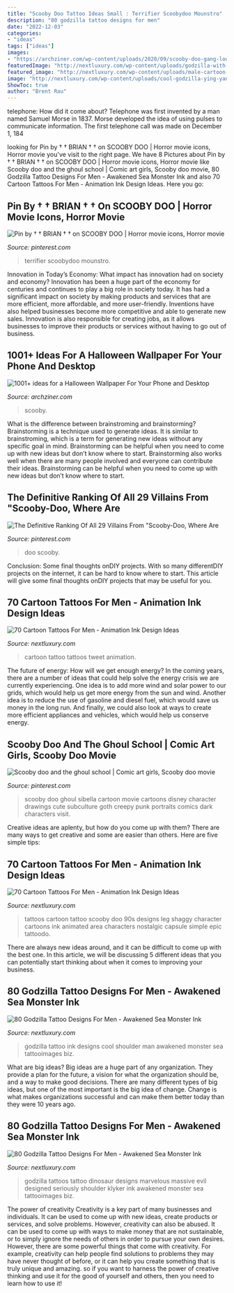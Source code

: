 ```yaml
---
title: "Scooby Doo Tattoo Ideas Small : Terrifier Scoobydoo Mounstro"
description: "80 godzilla tattoo designs for men"
date: "2022-12-03"
categories:
- "ideas"
tags: ["ideas"]
images:
- "https://archziner.com/wp-content/uploads/2020/09/scooby-doo-gang-looking-scared-drawn-on-the-bottom-corner-scary-halloween-wallpaper-black-background.jpg"
featuredImage: "http://nextluxury.com/wp-content/uploads/godzilla-with-spikes-detailed-tattoo-for-guys.jpg"
featured_image: "http://nextluxury.com/wp-content/uploads/male-cartoon-tattoo-design-inspiration.jpg"
image: "http://nextluxury.com/wp-content/uploads/cool-godzilla-ying-yang-circle-black-shaded-tattoo-on-man-shoulder.jpg"
ShowToc: true
author: "Brent Rau"
---
```



telephone: How did it come about?
Telephone was first invented by a man named Samuel Morse in 1837. Morse developed the idea of using pulses to communicate information. The first telephone call was made on December 1, 184
	

		
looking for Pin by † † BRIAN † † on SCOOBY DOO | Horror movie icons, Horror movie you've visit to the right page. We have 8 Pictures about Pin by † † BRIAN † † on SCOOBY DOO | Horror movie icons, Horror movie like Scooby doo and the ghoul school | Comic art girls, Scooby doo movie, 80 Godzilla Tattoo Designs For Men - Awakened Sea Monster Ink and also 70 Cartoon Tattoos For Men - Animation Ink Design Ideas. Here you go:
		
    
## Pin By † † BRIAN † † On SCOOBY DOO | Horror Movie Icons, Horror Movie

<img loading=lazy src="https://i.pinimg.com/736x/69/47/52/694752036f6a252ae3b90e5e861080ab.jpg" onerror="this.onerror=null;this.src='https://tse2.mm.bing.net/th?id=OIP.Jkta3g3sigOX_oDWNi0hxQHaFl&amp;pid=15.1';" alt="Pin by † † BRIAN † † on SCOOBY DOO | Horror movie icons, Horror movie">

_Source: pinterest.com_

>terrifier scoobydoo mounstro. 

	

Innovation in Today’s Economy: What impact has innovation had on society and economy?
Innovation has been a huge part of the economy for centuries and continues to play a big role in society today. It has had a significant impact on society by making products and services that are more efficient, more affordable, and more user-friendly. Inventions have also helped businesses become more competitive and able to generate new sales. Innovation is also responsible for creating jobs, as it allows businesses to improve their products or services without having to go out of business.

    
## 1001+ Ideas For A Halloween Wallpaper For Your Phone And Desktop

<img loading=lazy src="https://archziner.com/wp-content/uploads/2020/09/scooby-doo-gang-looking-scared-drawn-on-the-bottom-corner-scary-halloween-wallpaper-black-background.jpg" onerror="this.onerror=null;this.src='https://tse4.mm.bing.net/th?id=OIP.XLEm_pm1YY4UxJd3oCX2WgHaMs&amp;pid=15.1';" alt="1001+ ideas for a Halloween Wallpaper For Your Phone and Desktop">

_Source: archziner.com_

>scooby. 

	

What is the difference between brainstroming and brainstorming?
Brainstorming is a technique used to generate ideas. It is similar to brainstroming, which is a term for generating new ideas without any specific goal in mind. Brainstorming can be helpful when you need to come up with new ideas but don’t know where to start.  Brainstorming also works well when there are many people involved and everyone can contribute their ideas. Brainstorming can be helpful when you need to come up with new ideas but don’t know where to start.

    
## The Definitive Ranking Of All 29 Villains From &quot;Scooby-Doo, Where Are

<img loading=lazy src="https://i.pinimg.com/736x/98/59/52/98595249b3556d4971ee3531e98977a5.jpg" onerror="this.onerror=null;this.src='https://tse4.mm.bing.net/th?id=OIP.wVbSaMNyUofrxWxI0GOWlwHaF2&amp;pid=15.1';" alt="The Definitive Ranking Of All 29 Villains From &quot;Scooby-Doo, Where Are">

_Source: pinterest.com_

>doo scooby. 

	

Conclusion: Some final thoughts onDIY projects.
With so many differentDIY projects on the internet, it can be hard to know where to start. This article will give some final thoughts onDIY projects that may be useful for you.

    
## 70 Cartoon Tattoos For Men - Animation Ink Design Ideas

<img loading=lazy src="http://nextluxury.com/wp-content/uploads/male-cartoon-tattoo-design-inspiration.jpg" onerror="this.onerror=null;this.src='https://tse4.mm.bing.net/th?id=OIP.-m3a_xFEFxvpKXrj56g4FgAAAA&amp;pid=15.1';" alt="70 Cartoon Tattoos For Men - Animation Ink Design Ideas">

_Source: nextluxury.com_

>cartoon tattoo tattoos tweet animation. 

	

The future of energy: How will we get enough energy?
In the coming years, there are a number of ideas that could help solve the energy crisis we are currently experiencing. One idea is to add more wind and solar power to our grids, which would help us get more energy from the sun and wind. Another idea is to reduce the use of gasoline and diesel fuel, which would save us money in the long run. And finally, we could also look at ways to create more efficient appliances and vehicles, which would help us conserve energy.

    
## Scooby Doo And The Ghoul School | Comic Art Girls, Scooby Doo Movie

<img loading=lazy src="https://i.pinimg.com/736x/23/2d/b4/232db4611e2c12dc541d70bc315ec6ab.jpg" onerror="this.onerror=null;this.src='https://tse4.mm.bing.net/th?id=OIP.H1TZ0sbqohoUNI1jG9l_2gHaJl&amp;pid=15.1';" alt="Scooby doo and the ghoul school | Comic art girls, Scooby doo movie">

_Source: pinterest.com_

>scooby doo ghoul sibella cartoon movie cartoons disney character drawings cute subculture goth creepy punk portraits comics dark characters visit. 

	

Creative ideas are aplenty, but how do you come up with them? There are many ways to get creative and some are easier than others. Here are five simple tips: 

    
## 70 Cartoon Tattoos For Men - Animation Ink Design Ideas

<img loading=lazy src="http://nextluxury.com/wp-content/uploads/scooby-doo-leg-calf-cartoon-male-tattoo.jpg" onerror="this.onerror=null;this.src='https://tse3.mm.bing.net/th?id=OIP.rlLahOVi30mbP5jnBQXtTwHaKA&amp;pid=15.1';" alt="70 Cartoon Tattoos For Men - Animation Ink Design Ideas">

_Source: nextluxury.com_

>tattoos cartoon tattoo scooby doo 90s designs leg shaggy character cartoons ink animated area characters nostalgic capsule simple epic tattoodo. 

	

There are always new ideas around, and it can be difficult to come up with the best one. In this article, we will be discussing 5 different ideas that you can potentially start thinking about when it comes to improving your business.

    
## 80 Godzilla Tattoo Designs For Men - Awakened Sea Monster Ink

<img loading=lazy src="http://nextluxury.com/wp-content/uploads/cool-godzilla-ying-yang-circle-black-shaded-tattoo-on-man-shoulder.jpg" onerror="this.onerror=null;this.src='https://tse1.mm.bing.net/th?id=OIP.XG5D2rFIyNqwS_FJyElWQwHaHa&amp;pid=15.1';" alt="80 Godzilla Tattoo Designs For Men - Awakened Sea Monster Ink">

_Source: nextluxury.com_

>godzilla tattoo ink designs cool shoulder man awakened monster sea tattooimages biz. 

	

What are big ideas?
Big ideas are a huge part of any organization. They provide a plan for the future, a vision for what the organization should be, and a way to make good decisions. There are many different types of big ideas, but one of the most important is the big idea of change. Change is what makes organizations successful and can make them better today than they were 10 years ago.

    
## 80 Godzilla Tattoo Designs For Men - Awakened Sea Monster Ink

<img loading=lazy src="http://nextluxury.com/wp-content/uploads/godzilla-with-spikes-detailed-tattoo-for-guys.jpg" onerror="this.onerror=null;this.src='https://tse1.mm.bing.net/th?id=OIP.D9hPm3vas4jD5q6FMPS4XwHaIl&amp;pid=15.1';" alt="80 Godzilla Tattoo Designs For Men - Awakened Sea Monster Ink">

_Source: nextluxury.com_

>godzilla tattoos tattoo dinosaur designs marvelous massive evil designed seriously shoulder klyker ink awakened monster sea tattooimages biz. 

	

The power of creativity
Creativity is a key part of many businesses and individuals. It can be used to come up with new ideas, create products or services, and solve problems. However, creativity can also be abused. It can be used to come up with ways to make money that are not sustainable, or to simply ignore the needs of others in order to pursue your own desires. However, there are some powerful things that come with creativity. For example, creativity can help people find solutions to problems they may have never thought of before, or it can help you create something that is truly unique and amazing. so if you want to harness the power of creative thinking and use it for the good of yourself and others, then you need to learn how to use it!

